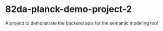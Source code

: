 # 82da-planck-demo-project-2
A project to demonstrate the backend apis for the semantic modeling tool
